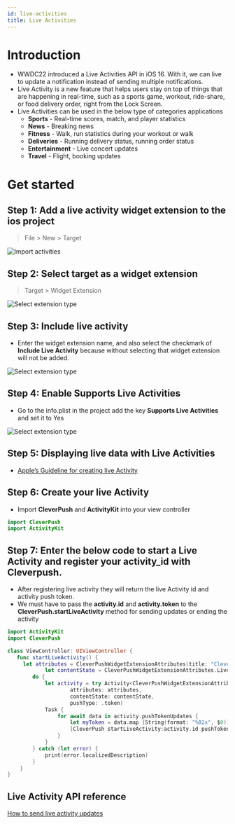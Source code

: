 ```yaml
---
id: live-activities
title: Live Activities
---
```


# Introduction

- WWDC22 introduced a Live Activities API in iOS 16. With it, we can live to update a notification instead of sending multiple notifications.
- Live Activity is a new feature that helps users stay on top of things that are happening in real-time, such as a sports game, workout, ride-share, or food delivery order, right from the Lock Screen.
- Live Activities can be used in the below type of categories applications
    - **Sports** - Real-time scores, match, and player statistics
    - **News** - Breaking news
    - **Fitness** - Walk, run statistics during your workout or walk
    - **Deliveries** - Running delivery status, running order status
    - **Entertainment** - Live concert updates
    - **Travel** - Flight, booking updates


# Get started

## Step 1: Add a live activity widget extension to the ios project
> File > New > Target 

![Import activities](https://static.cleverpush.com/docs/Screenshot+2022-12-20+at+6.50.54+PM.png)

## Step 2: Select target as a widget extension
> Target > Widget Extension 

![Select extension type](https://static.cleverpush.com/docs/Screenshot+2022-12-20+at+6.51.06+PM.png)

## Step 3: Include live activity
- Enter the widget extension name, and also select the checkmark of **Include Live Activity** because without selecting that widget extension will not be added.

![Select extension type](https://static.cleverpush.com/docs/Screenshot-2022-12-21-at-5-16-40-PM.png)

## Step 4: Enable Supports Live Activities 
- Go to the info.plist in the project add the key **Supports Live Activities** and set it to Yes

![Select extension type](https://static.cleverpush.com/docs/Screenshot-2022-12-21-at-5-24-40-PM.png)

## Step 5: Displaying live data with Live Activities
- [Apple’s Guideline for creating live Activity](https://developer.apple.com/documentation/activitykit/displaying-live-data-with-live-activities)

## Step 6: Create your live Activity
- Import **CleverPush** and **ActivityKit** into your view controller

<!--DOCUSAURUS_CODE_TABS-->

<!--Swift-->

```swift
import CleverPush
import ActivityKit
```
   
<!--END_DOCUSAURUS_CODE_TABS-->

## Step 7: Enter the below code to start a Live Activity and register your activity_id with Cleverpush.
- After registering live activity they will return the live Activity id and activity push token.
- We must have to pass the **activity.id** and **activity.token** to the **CleverPush.startLiveActivity** method for sending updates or ending the activity

<!--DOCUSAURUS_CODE_TABS-->

<!--Swift-->

```swift
import ActivityKit
import CleverPush

class ViewController: UIViewController {
   func startLiveActivity() {
     let attributes = CleverPushWidgetExtensionAttributes(title: "CleverPush")
            let contentState = CleverPushWidgetExtensionAttributes.LiveDeliveryData(message: "Live Activity Stared")
        do {
            let activity = try Activity<CleverPushWidgetExtensionAttributes>.request(
                    attributes: attributes,
                    contentState: contentState,
                    pushType: .token)
            Task {
                for await data in activity.pushTokenUpdates {
                    let myToken = data.map {String(format: "%02x", $0)}.joined()
                    [CleverPush startLiveActivity:activity.id pushToken:actvityToken];
                }
            }
        } catch (let error) {
            print(error.localizedDescription)
        }
    }
}
```

<!--END_DOCUSAURUS_CODE_TABS-->

## Live Activity API reference
[How to send live activity updates](https://developers.cleverpush.com/docs/api/ios/live-activities)
